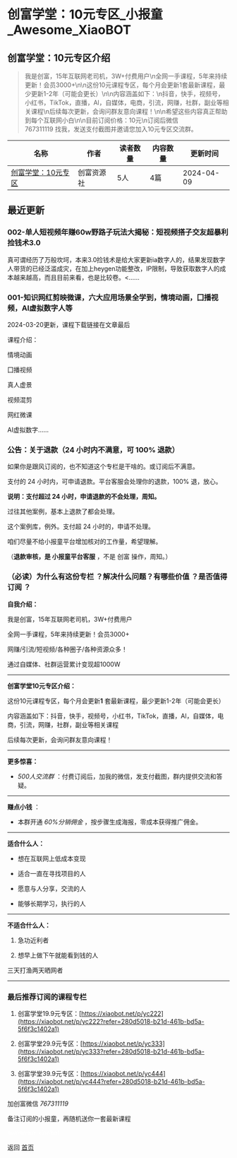 # 创富学堂：10元专区_小报童_Awesome_XiaoBOT

## 创富学堂：10元专区介绍
> 我是创富，15年互联网老司机，3W+付费用户\n全网一手课程，5年来持续更新！会员3000+\n\n这份10元课程专区，每个月会更新1套最新课程，最少更新1-2年（可能会更长）\n\n内容涵盖如下：\n抖音，快手，视频号，小红书，TikTok，直播，Al，自媒体，电商，引流，网赚，社群，副业等相关课程\n后续每次更新，会询问群友意向课程！\n\n希望这些内容真正帮助到每个互联网小白\n\n目前订阅价格：10元\n订阅后微信  
767311119 找我，发送支付截图并邀请您加入10元专区交流群。  
  


|名称|作者|读者数量|内容数量|更新时间|
|---|---|---|---|---|
|[创富学堂：10元专区](https://xiaobot.net/p/yc111?refer=9c3f1c95-a052-465a-9902-f6d75080262a)|创富资源社|5人|4篇|2024-04-09|

## 最近更新
### 002-单人短视频年赚60w野路子玩法大揭秘：短视频搭子交友超暴利捡钱术3.0

真可谓经历了万般坎坷，本来3.0捡钱术是给大家更新ia数字人的，结果发现数字人带货的已经泛滥成灾，在加上heygen功能整改，IP限制，导致获取数字人的成本越来越高，而且目前来看，也是比较卷。<......

### 001-知识网红剪映微课，六大应用场景全学到，情境动画，囗播视频，AI虚拟数字人等

2024-03-20更新，课程下载链接在文章最后

课程介绍：

情境动画

囗播视频

真人虚景

视频混剪

网红微课

AI虚拟数字......

### 公告：关于退款（24 小时内不满意，可 100% 退款）

如果你是跟风订阅的，也不知道这个专栏是干啥的。或订阅后不满意。

支付的 24 小时内，可申请退款。平台客服会处理你的退款，100% 退，放心。

**说明：支付超过 24 小时，申请退款的不会处理，周知。**

过往其他案例，基本上退款了都会处理。

这个案例库，例外。支付超 24 小时的，申请不处理。

咱们尽量不给小报童平台增加核对的工作量，希望理解。

（**退款审核，是 小报童平台客服** ，不是 创富 操作，周知。）

### （必读）为什么有这份专栏 ？解决什么问题？有哪些价值 ？是否值得订阅 ？

**自我介绍：**

我是创富，15年互联网老司机，3W+付费用户

全网一手课程，5年来持续更新！会员3000+

网赚/引流/短视频/各种圈子/各种资源众多！

通过自媒体、社群运营累计变现超1000W

* * *

**创富学堂10元专区介绍：**

这份10元课程专区，每个月会更新**1** 套最新课程，最少更新1-2年（可能会更长）

内容涵盖如下：抖音，快手，视频号，小红书，TikTok，直播，Al，自媒体，电商，引流，网赚，社群，副业等相关课程

后续每次更新，会询问群友意向课程！

* * *

**更多惊喜：**

  *  _500人交流群_ ：付费订阅后，加我的微信，发支付截图，群内提供交流和答疑。

* * *

**赚点小钱** ：

  * 本群开通 _60%分销佣金_ ，按步骤生成海报，零成本获得推广佣金。

* * *

**适合什么人：**

  * 想在互联网上低成本变现

  * 适合一直在寻找项目的人

  * 愿意与人分享，交流的人

  * 能够长期学习，执行的人

* * *

**不适合什么人：**

  1. 急功近利者

  2. 想早上做下午就能看到钱的人

三天打渔两天晒网者

* * *

### 最后推荐订阅的课程专栏

  1. 创富学堂19.9元专区：[https://xiaobot.net/p/yc222](https://xiaobot.net/p/yc222?refer=280d5018-b21d-461b-bd5a-5f6f3c1402a1)

  2. 创富学堂29.9元专区：[https://xiaobot.net/p/yc333](https://xiaobot.net/p/yc333?refer=280d5018-b21d-461b-bd5a-5f6f3c1402a1)

  3. 创富学堂39.9元专区：[https://xiaobot.net/p/yc444](https://xiaobot.net/p/yc444?refer=280d5018-b21d-461b-bd5a-5f6f3c1402a1)

加创富微信 _767311119_

备注订阅的小报童，再随机送你一套最新课程


<a href="https://github.com/Reno9527/awesome-xiaobot" style="color: white; text-decoration: none;">awesome-xiaobot</a>

返回 [首页](../README.md)
